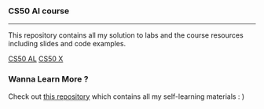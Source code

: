 ### CS50 AI course

---

This repository contains all my solution to labs and the course resources including slides and code examples.

[CS50 AL](https://cs50.harvard.edu/ai/2020/)
[CS50 X](https://cs50.harvard.edu/x/2025/)


### Wanna Learn More ?

Check out [this repository](https://github.com/PKUFlyingPig/Self-learning-Computer-Science) which contains all my self-learning materials : )
